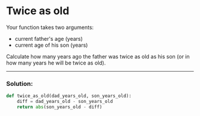 # Twice as old

Your function takes two arguments:

* current father's age (years)
* current age of his son (years)

Сalculate how many years ago the father was twice as old as his son (or in how many years he will be twice as old).

---

### Solution:

```python
def twice_as_old(dad_years_old, son_years_old):
    diff = dad_years_old - son_years_old
    return abs(son_years_old - diff)
```
